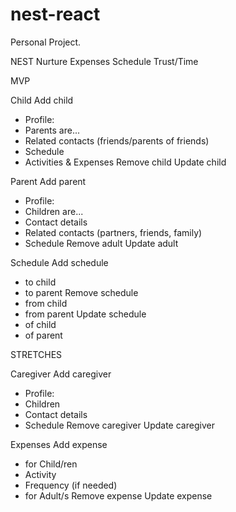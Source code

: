 # nest-react
Personal Project.

NEST
Nurture
Expenses
Schedule
Trust/Time

MVP

Child
Add child
- Profile:
- Parents are...
- Related contacts (friends/parents of friends)
- Schedule
- Activities & Expenses
Remove child
Update child

Parent
Add parent
- Profile:
- Children are...
- Contact details
- Related contacts (partners, friends, family)
- Schedule
Remove adult 
Update adult

Schedule
Add schedule
- to child
- to parent
Remove schedule
- from child
- from parent
Update schedule
- of child
- of parent

STRETCHES

Caregiver 
Add caregiver
- Profile:
- Children
- Contact details
- Schedule
Remove caregiver
Update caregiver

Expenses
Add expense
- for Child/ren
- Activity
- Frequency (if needed)
- for Adult/s 
Remove expense
Update expense
